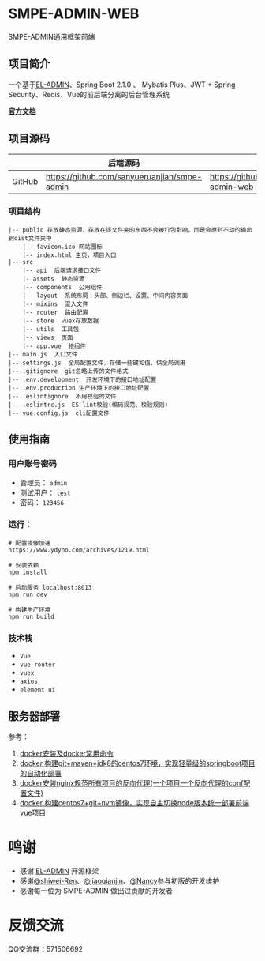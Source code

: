 # SMPE-ADMIN-WEB
SMPE-ADMIN通用框架前端

## 项目简介
 一个基于[EL-ADMIN](https://el-admin.vip/)、Spring Boot 2.1.0 、 Mybatis Plus、JWT + Spring Security、Redis、Vue的前后端分离的后台管理系统

**[官方文档](https://sanyueruanjian.github.io/smpe-admin-doc/)**

## 项目源码

|     |   后端源码  |   前端源码  |
|---  |--- | --- |
|  GitHub  | https://github.com/sanyueruanjian/smpe-admin |   https://github.com/sanyueruanjian/smpe-admin-web  |

### 项目结构

```
|-- public 存放静态资源，存放在该文件夹的东西不会被打包影响，而是会原封不动的输出到dist文件夹中
    |-- favicon.ico 网站图标
    |-- index.html 主页，项目入口
|-- src
    |-- api  后端请求接口文件
    |- assets  静态资源
    |-- components  公用组件
    |-- layout  系统布局：头部、侧边栏、设置、中间内容页面
    |-- mixins  混入文件
    |-- router  路由配置
    |-- store  vuex存放数据
    |-- utils  工具包
    |-- views  页面
    |-- app.vue  根组件
|-- main.js  入口文件
|-- settings.js  全局配置文件，存储一些键和值，供全局调用
|-- .gitignore  git忽略上传的文件格式
|-- .env.development  开发环境下的接口地址配置
|-- .env.production 生产环境下的接口地址配置
|-- .eslintignore  不用校验的文件
|-- .eslintrc.js  ES-lint校验(编码规范、校验规则)
|-- vue.config.js  cli配置文件
```

## 使用指南
### 用户账号密码

- 管理员： ```admin```
- 测试用户： ```test```
- 密码： ```123456```

### 运行：

```
# 配置镜像加速
https://www.ydyno.com/archives/1219.html

# 安装依赖
npm install

# 启动服务 localhost:8013
npm run dev

# 构建生产环境
npm run build
```

### 技术栈

- ```Vue```
- ```vue-router```
- ```vuex```
- ```axios```
- ```element ui```

## 服务器部署
参考：
1. [docker安装及docker常用命令](https://blog.csdn.net/qq_42937522/article/details/106274293)
2. [docker 构建git+maven+jdk8的centos7环境，实现轻量级的springboot项目的自动化部署](https://blog.csdn.net/qq_42937522/article/details/107755941)
3. [docker安装nginx规范所有项目的反向代理(一个项目一个反向代理的conf配置文件)](https://blog.csdn.net/qq_42937522/article/details/108179441)
4. [docker 构建centos7+git+nvm镜像，实现自主切换node版本统一部署前端vue项目](https://blog.csdn.net/qq_42937522/article/details/108702775)

# 鸣谢
- 感谢 [EL-ADMIN](https://el-admin.vip/) 开源框架
- 感谢[@shiwei-Ren](https://github.com/shiwei-Ren)、[@jiaoqianjin](https://github.com/jiaoqianjin)、[@Nancy](https://github.com/NancyDancy)参与初版的开发维护
- 感谢每一位为 SMPE-ADMIN 做出过贡献的开发者

# 反馈交流
QQ交流群：571506692
